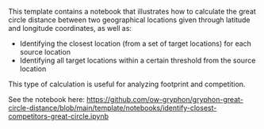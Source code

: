 This template contains a notebook that illustrates how to calculate the great circle distance between two geographical locations given through latitude and longitude coordinates, as well as:
* Identifying the closest location (from a set of target locations) for each source location
* Identifying all target locations within a certain threshold from the source location

This type of calculation is useful for analyzing footprint and competition. 

See the notebook here: https://github.com/ow-gryphon/gryphon-great-circle-distance/blob/main/template/notebooks/identify-closest-competitors-great-circle.ipynb
